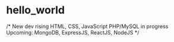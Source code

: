 # hello_world
/* New dev rising
HTML, CSS, JavaScript
PHP/MySQL in progress
Upcoming: MongoDB, ExpressJS, ReactJS, NodeJS */
